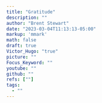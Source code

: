 ```yaml
---
title: "Gratitude"
description: ""
author: "Brent Stewart"
date: "2023-03-04T11:13:13-05:00"
markup: 'mmark'
math: false
draft: true
Victor_Hugo: "true"
picture: ""
Focus_Keyword: ""
youtube: ""
github: ""
refs: [""]
tags:
  - ""
---
```



